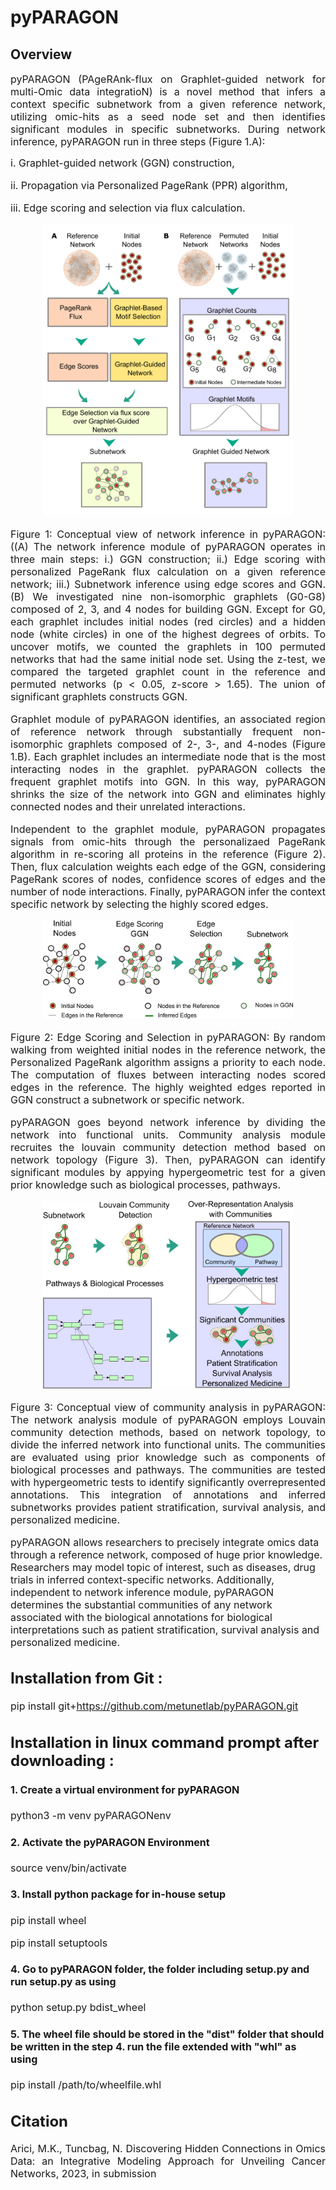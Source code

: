 # pyPARAGON 

## Overview  

<p align="justify"><font-weight="normal"><font size=3> pyPARAGON (PAgeRAnk-flux on Graphlet-guided network for multi-Omic data integratioN) is a novel method that infers a context specific subnetwork from a given reference network, utilizing omic-hits as a seed node set and then identifies significant modules in specific subnetworks. During network inference, pyPARAGON run in three steps (Figure 1.A): 

 i. Graphlet-guided network (GGN) construction,

 ii. Propagation via  Personalized PageRank (PPR) algorithm, 

 iii. Edge scoring and selection via flux calculation. <font> </p> 



<p align="center">    
<img " src="Concept_Figs/Network_Inference_overall_and_GGN.png" width="400">
<p align="center">
<p align="justify"><font-weight="normal"><font size=> <font-weight="bold">Figure 1:</font-weight> Conceptual view of network inference in pyPARAGON: ((A) The network inference module of pyPARAGON operates in three main steps: i.) GGN construction; ii.) Edge scoring with personalized PageRank flux calculation on a given reference network; iii.) Subnetwork inference using edge scores and GGN. (B) We investigated nine non-isomorphic graphlets (G0-G8) composed of 2, 3, and 4 nodes for building GGN. Except for G0, each graphlet includes initial nodes (red circles) and a hidden node (white circles) in one of the highest degrees of orbits. To uncover motifs, we counted the graphlets in 100 permuted networks that had the same initial node set. Using the z-test, we compared the targeted graphlet count in the reference and permuted networks (p < 0.05, z-score > 1.65). The union of significant graphlets constructs GGN.  <p>
 
 
 
<p align="justify" font-weight="normal"><font size=3>Graphlet module of pyPARAGON identifies, an associated region of reference network through substantially frequent non-isomorphic graphlets composed of 2-, 3-, and 4-nodes (Figure 1.B). Each graphlet includes an intermediate node that is the most interacting nodes in the graphlet. pyPARAGON collects the frequent graphlet motifs into GGN. In this way, pyPARAGON shrinks the size of the network into GGN and eliminates highly connected nodes and their unrelated interactions. <font> <p>



<p align="justify" font-weight="normal"><font size=3>Independent to the graphlet module, pyPARAGON propagates signals from omic-hits through the personalizaed PageRank algorithm in re-scoring all proteins in the reference (Figure 2). Then, flux calculation weights each edge of the GGN, considering PageRank scores of nodes, confidence scores of edges and the number of node interactions. Finally, pyPARAGON infer the context specific network by selecting the highly scored edges. <font> <p>



<p align="center"> 
<img src="Concept_Figs/PRF_and_Edge_Selection.png" width="400">
<p align="center"> 
<p align="justify"><font-weight="normal"><font size=> <font-weight="bold">Figure 2:</font-weight> Edge Scoring and Selection in pyPARAGON: By random walking from weighted initial nodes in the reference network, the Personalized PageRank algorithm assigns a priority to each node. The computation of fluxes between interacting nodes scored edges in the reference. The highly weighted edges reported in GGN construct a subnetwork or specific network.  <p>



<p align="justify" font-weight="normal"><font size=3>pyPARAGON goes beyond network inference by dividing the network into functional units. Community analysis module recruites the louvain community detection method based on network topology (Figure 3). Then, pyPARAGON can identify significant modules by appying hypergeometric test for a given prior knowledge such as biological processes, pathways. <font><p>     



<p align="center"> 
<img src="Concept_Figs/Community__Analysis.png" width="400">
<p align="center"> 
<p align="justify"><font-weight="normal"><font size=> <font-weight="bold">Figure 3:</font-weight> Conceptual view of community analysis in pyPARAGON: The network analysis module of pyPARAGON employs Louvain community detection methods, based on network topology, to divide the inferred network into functional units. The communities are evaluated using prior knowledge such as components of biological processes and pathways. The communities are tested with hypergeometric tests to identify significantly overrepresented annotations. This integration of annotations and inferred subnetworks provides patient stratification, survival analysis, and personalized medicine. <p>


pyPARAGON allows researchers to precisely integrate omics data through a reference network, composed of huge prior knowledge. Researchers may model topic of interest, such as diseases, drug trials in inferred context-specific networks. Additionally, independent to network inference module,  pyPARAGON determines the substantial communities of any network associated with the biological annotations for biological interpretations such as patient stratification, survival analysis and personalized medicine.



## Installation from Git :

<p align="justify" font-weight="normal"><font size=3>

pip install git+https://github.com/metunetlab/pyPARAGON.git

                                       
                                       
                               

## Installation in linux command prompt after downloading :

<p align="justify" font-weight="normal"><font size=3>

#### 1. Create a virtual environment for pyPARAGON

python3 -m venv pyPARAGONenv


#### 2. Activate the pyPARAGON Environment 

source venv/bin/activate


#### 3. Install python package for in-house setup

pip install wheel

pip install setuptools


#### 4. Go to pyPARAGON folder, the folder including setup.py and run setup.py as using

python setup.py bdist_wheel


#### 5. The wheel file should be stored in the "dist" folder that should be written in the step 4. run the file extended with "whl" as using

pip install /path/to/wheelfile.whl 




## Citation
<p align="justify" font-weight="normal"><font size=3>
Arici, M.K., Tuncbag, N. Discovering Hidden Connections in Omics Data: an Integrative Modeling Approach for Unveiling Cancer Networks, 2023, in submission

